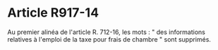 # Article R917-14

Au premier alinéa de l'article R. 712-16, les mots : " des informations relatives à l'emploi de la taxe pour frais de chambre " sont supprimés.

